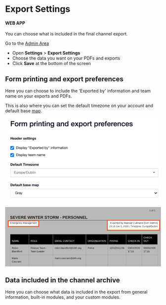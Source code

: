 # Export Settings

#### WEB APP

You can choose what is included in the final channel export.  
  
Go to the [Admin Area](../)

* Open **Settings** &gt; **Export Settings**
* Choose the data you want on your PDFs and exports
* Click **Save** at the bottom of the screen

## Form printing and export preferences

Here you can choose to include the 'Exported by' information and team name on your exports and PDFs.   
  
This is also where you can set the default timezone on your account and default base [map](../../map/). 

![](../../../.gitbook/assets/form-printing-and-export-preferences.png)

![](../../../.gitbook/assets/export-settings.png)

## Data included in the channel archive

Here you can choose what data is included in the export from general information, built-in modules, and your custom modules. 


